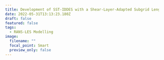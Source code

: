 ```yaml
---
title: Development of SST-IDDES with a Shear-Layer-Adapted Subgrid Length Scale
date: 2022-05-31T13:13:23.180Z
draft: false
featured: false
tags:
  - RANS-LES Modelling
image:
  filename: ""
  focal_point: Smart
  preview_only: false
---
```

